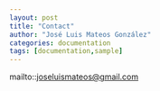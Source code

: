 ```yaml
---
layout: post
title: "Contact"
author: "José Luis Mateos González"
categories: documentation
tags: [documentation,sample]
---
```


mailto::joseluismateos@gmail.com
